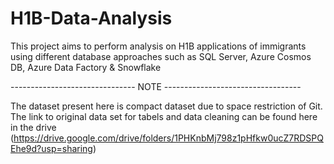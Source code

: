 # H1B-Data-Analysis
This project aims to perform analysis on H1B applications of immigrants using different database approaches such as SQL Server, Azure Cosmos DB, Azure Data Factory &amp; Snowflake 

------------------------------- NOTE ----------------------------------

The dataset present here is compact dataset due to space restriction of Git. The link to original data set for tabels and data cleaning can be found here in the drive (https://drive.google.com/drive/folders/1PHKnbMj798z1pHfkw0ucZ7RDSPQEhe9d?usp=sharing) 
